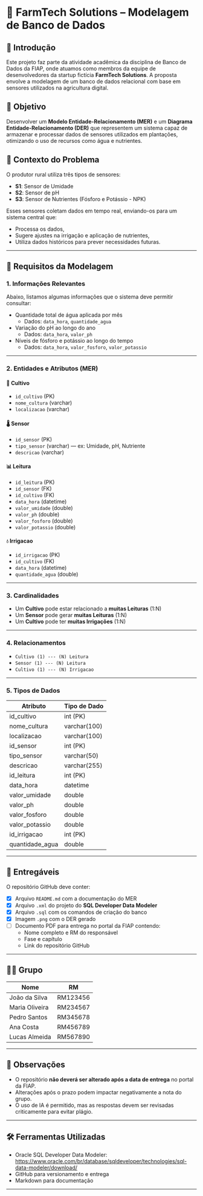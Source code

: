 # 🌱 FarmTech Solutions – Modelagem de Banco de Dados

## 📘 Introdução

Este projeto faz parte da atividade acadêmica da disciplina de Banco de Dados da FIAP, onde atuamos como membros da equipe de desenvolvedores da startup fictícia **FarmTech Solutions**. A proposta envolve a modelagem de um banco de dados relacional com base em sensores utilizados na agricultura digital.

## 🎯 Objetivo

Desenvolver um **Modelo Entidade-Relacionamento (MER)** e um **Diagrama Entidade-Relacionamento (DER)** que representem um sistema capaz de armazenar e processar dados de sensores utilizados em plantações, otimizando o uso de recursos como água e nutrientes.

## 🧠 Contexto do Problema

O produtor rural utiliza três tipos de sensores:

- **S1**: Sensor de Umidade
- **S2**: Sensor de pH
- **S3**: Sensor de Nutrientes (Fósforo e Potássio - NPK)

Esses sensores coletam dados em tempo real, enviando-os para um sistema central que:
- Processa os dados,
- Sugere ajustes na irrigação e aplicação de nutrientes,
- Utiliza dados históricos para prever necessidades futuras.

---

## 📝 Requisitos da Modelagem

### 1. Informações Relevantes
Abaixo, listamos algumas informações que o sistema deve permitir consultar:

- Quantidade total de água aplicada por mês
  - Dados: `data_hora`, `quantidade_agua`
- Variação do pH ao longo do ano
  - Dados: `data_hora`, `valor_ph`
- Níveis de fósforo e potássio ao longo do tempo
  - Dados: `data_hora`, `valor_fosforo`, `valor_potassio`

---

### 2. Entidades e Atributos (MER)

#### 🌾 Cultivo
- `id_cultivo` (PK)
- `nome_cultura` (varchar)
- `localizacao` (varchar)

#### 🌡️ Sensor
- `id_sensor` (PK)
- `tipo_sensor` (varchar) — ex: Umidade, pH, Nutriente
- `descricao` (varchar)

#### 📊 Leitura
- `id_leitura` (PK)
- `id_sensor` (FK)
- `id_cultivo` (FK)
- `data_hora` (datetime)
- `valor_umidade` (double)
- `valor_ph` (double)
- `valor_fosforo` (double)
- `valor_potassio` (double)

#### 💧 Irrigacao
- `id_irrigacao` (PK)
- `id_cultivo` (FK)
- `data_hora` (datetime)
- `quantidade_agua` (double)

---

### 3. Cardinalidades

- Um **Cultivo** pode estar relacionado a **muitas Leituras** (1:N)
- Um **Sensor** pode gerar **muitas Leituras** (1:N)
- Um **Cultivo** pode ter **muitas Irrigações** (1:N)

---

### 4. Relacionamentos

- `Cultivo (1) --- (N) Leitura`
- `Sensor (1) --- (N) Leitura`
- `Cultivo (1) --- (N) Irrigacao`

---

### 5. Tipos de Dados

| Atributo             | Tipo de Dado |
|----------------------|--------------|
| id_cultivo           | int (PK)     |
| nome_cultura         | varchar(100) |
| localizacao          | varchar(100) |
| id_sensor            | int (PK)     |
| tipo_sensor          | varchar(50)  |
| descricao            | varchar(255) |
| id_leitura           | int (PK)     |
| data_hora            | datetime     |
| valor_umidade        | double       |
| valor_ph             | double       |
| valor_fosforo        | double       |
| valor_potassio       | double       |
| id_irrigacao         | int (PK)     |
| quantidade_agua      | double       |

---

## 🧩 Entregáveis

O repositório GitHub deve conter:

- [x] Arquivo `README.md` com a documentação do MER
- [x] Arquivo `.xml` do projeto do **SQL Developer Data Modeler**
- [x] Arquivo `.sql` com os comandos de criação do banco
- [x] Imagem `.png` com o DER gerado
- [ ] Documento PDF para entrega no portal da FIAP contendo:
  - Nome completo e RM do responsável
  - Fase e capítulo
  - Link do repositório GitHub

---

## 👨‍💻 Grupo

| Nome                  | RM         |
|-----------------------|------------|
| João da Silva         | RM123456   |
| Maria Oliveira        | RM234567   |
| Pedro Santos          | RM345678   |
| Ana Costa             | RM456789   |
| Lucas Almeida         | RM567890   |

---

## 📌 Observações

- O repositório **não deverá ser alterado após a data de entrega** no portal da FIAP.
- Alterações após o prazo podem impactar negativamente a nota do grupo.
- O uso de IA é permitido, mas as respostas devem ser revisadas criticamente para evitar plágio.

---

## 🛠️ Ferramentas Utilizadas

- Oracle SQL Developer Data Modeler: https://www.oracle.com/br/database/sqldeveloper/technologies/sql-data-modeler/download/
- GitHub para versionamento e entrega
- Markdown para documentação

---

